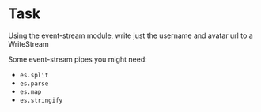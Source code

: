 # Task

Using the event-stream module, write just the username and avatar url to a WriteStream

Some event-stream pipes you might need:

  - `es.split`
  - `es.parse`
  - `es.map`
  - `es.stringify`
